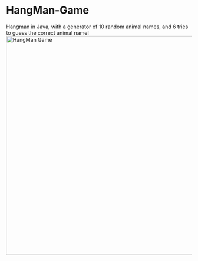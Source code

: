 # HangMan-Game
Hangman in Java, with a generator of 10 random animal names, and 6 tries to guess the correct animal name!
<img width="594" alt="HangMan Game" src="https://user-images.githubusercontent.com/109610434/222530770-b70f24a6-6eb3-4547-a563-469f2339bdfe.png">
